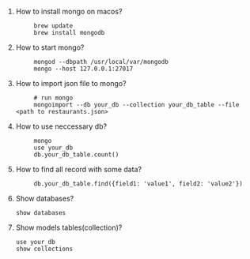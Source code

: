 1. How to install mongo on macos?
      
            brew update
            brew install mongodb

2. How to start mongo?
            
            mongod --dbpath /usr/local/var/mongodb
            mongo --host 127.0.0.1:27017
3. How to import json file to mongo?
            
            # run mongo
            mongoimport --db your_db --collection your_db_table --file <path to restaurants.json>

4. How to use neccessary db?
            
            mongo
            use your_db
            db.your_db_table.count()
5. How to find all record with some data?
            
            db.your_db_table.find({field1: 'value1', field2: 'value2'})
6. Show databases?
      
       show databases
7. Show models tables(collection)?
      
       use your_db
       show collections
